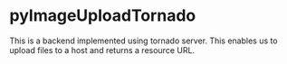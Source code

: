# pyImageUploadTornado
This is a backend implemented using tornado server. This enables us to upload files to a host and returns a resource URL.
